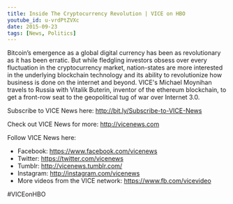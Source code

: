```yaml
---
title: Inside The Cryptocurrency Revolution | VICE on HBO
youtube_id: u-vrdPtZVXc
date: 2015-09-23
tags: [News, Politics]
---
```


Bitcoin’s emergence as a global digital currency has been as revolutionary as it has been erratic. But while fledgling investors obsess over every fluctuation in the cryptocurrency market, nation-states are more interested in the underlying blockchain technology and its ability to revolutionize how business is done on the internet and beyond. VICE's Michael Moynihan travels to Russia with Vitalik Buterin, inventor of the ethereum blockchain, to get a front-row seat to the geopolitical tug of war over Internet 3.0.


Subscribe to VICE News here: <http://bit.ly/Subscribe-to-VICE-News>

Check out VICE News for more: <http://vicenews.com>

Follow VICE News here:

- Facebook: <https://www.facebook.com/vicenews>
- Twitter: <https://twitter.com/vicenews>
- Tumblr: <http://vicenews.tumblr.com/>
- Instagram: <http://instagram.com/vicenews>
- More videos from the VICE network: <https://www.fb.com/vicevideo>

#VICEonHBO
